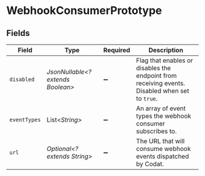 # WebhookConsumerPrototype


## Fields

| Field                                                                                          | Type                                                                                           | Required                                                                                       | Description                                                                                    |
| ---------------------------------------------------------------------------------------------- | ---------------------------------------------------------------------------------------------- | ---------------------------------------------------------------------------------------------- | ---------------------------------------------------------------------------------------------- |
| `disabled`                                                                                     | *JsonNullable<? extends Boolean>*                                                              | :heavy_minus_sign:                                                                             | Flag that enables or disables the endpoint from receiving events. Disabled when set to `true`. |
| `eventTypes`                                                                                   | List<*String*>                                                                                 | :heavy_minus_sign:                                                                             | An array of event types the webhook consumer subscribes to.                                    |
| `url`                                                                                          | *Optional<? extends String>*                                                                   | :heavy_minus_sign:                                                                             | The URL that will consume webhook events dispatched by Codat.                                  |